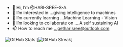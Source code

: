 - 👋 Hi, I’m @HARI-SREE-S-A
- 👀 I’m interested in ...giving intelligence to machines
- 🌱 I’m currently learning ...Machine Learning - Vision
- 💞️ I’m looking to collaborate on ....A self sustaining AI 
- 📫 How to reach me ...getharisree@outlook.com


![GitHub Stats](https://github-readme-stats.vercel.app/api?username=HARI-SREE-S-A&theme=tokyonight)
[![GitHub Streak](https://github-readme-streak-stats.herokuapp.com/?user=HARI-SREE-S-A&theme=merko)]
        
